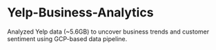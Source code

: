 # Yelp-Business-Analytics
Analyzed Yelp data (~5.6GB) to uncover business trends and customer sentiment using GCP-based data pipeline.
